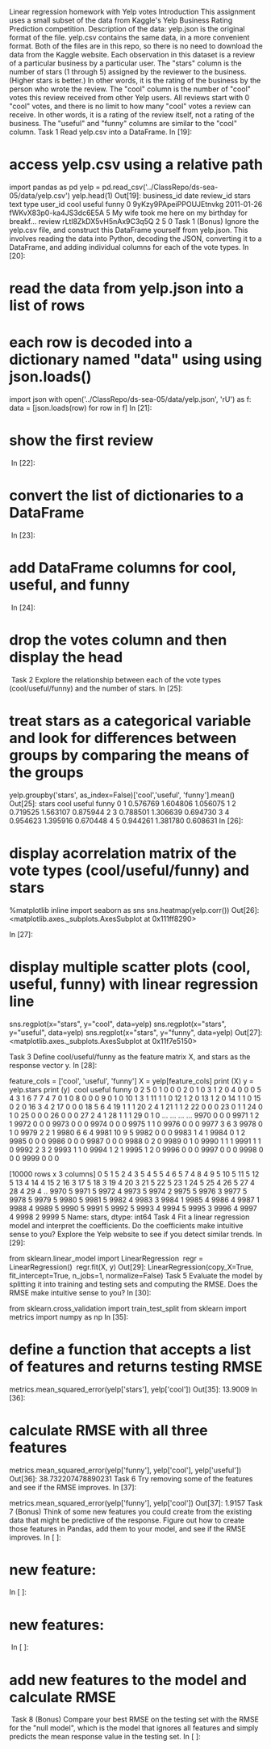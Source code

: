 Linear regression homework with Yelp votes
Introduction
This assignment uses a small subset of the data from Kaggle's Yelp Business Rating Prediction competition.
Description of the data:
yelp.json is the original format of the file. yelp.csv contains the same data, in a more convenient format. Both of the files are in this repo, so there is no need to download the data from the Kaggle website.
Each observation in this dataset is a review of a particular business by a particular user.
The "stars" column is the number of stars (1 through 5) assigned by the reviewer to the business. (Higher stars is better.) In other words, it is the rating of the business by the person who wrote the review.
The "cool" column is the number of "cool" votes this review received from other Yelp users. All reviews start with 0 "cool" votes, and there is no limit to how many "cool" votes a review can receive. In other words, it is a rating of the review itself, not a rating of the business.
The "useful" and "funny" columns are similar to the "cool" column.
Task 1
Read yelp.csv into a DataFrame.
In [19]:

# access yelp.csv using a relative path
import pandas as pd
yelp = pd.read_csv('../ClassRepo/ds-sea-05/data/yelp.csv')
yelp.head(1)
Out[19]:
business_id	date	review_id	stars	text	type	user_id	cool	useful	funny
0	9yKzy9PApeiPPOUJEtnvkg	2011-01-26	fWKvX83p0-ka4JS3dc6E5A	5	My wife took me here on my birthday for breakf...	review	rLtl8ZkDX5vH5nAx9C3q5Q	2	5	0
Task 1 (Bonus)
Ignore the yelp.csv file, and construct this DataFrame yourself from yelp.json. This involves reading the data into Python, decoding the JSON, converting it to a DataFrame, and adding individual columns for each of the vote types.
In [20]:

# read the data from yelp.json into a list of rows
# each row is decoded into a dictionary named "data" using using json.loads()
import json
with open('../ClassRepo/ds-sea-05/data/yelp.json', 'rU') as f:
    data = [json.loads(row) for row in f]
In [21]:

# show the first review
​
In [22]:

# convert the list of dictionaries to a DataFrame
​
In [23]:

# add DataFrame columns for cool, useful, and funny
​
In [24]:

# drop the votes column and then display the head
​
Task 2
Explore the relationship between each of the vote types (cool/useful/funny) and the number of stars.
In [25]:

# treat stars as a categorical variable and look for differences between groups by comparing the means of the groups
yelp.groupby('stars', as_index=False)['cool','useful', 'funny'].mean()
Out[25]:
stars	cool	useful	funny
0	1	0.576769	1.604806	1.056075
1	2	0.719525	1.563107	0.875944
2	3	0.788501	1.306639	0.694730
3	4	0.954623	1.395916	0.670448
4	5	0.944261	1.381780	0.608631
In [26]:

# display acorrelation matrix of the vote types (cool/useful/funny) and stars
%matplotlib inline
import seaborn as sns
sns.heatmap(yelp.corr())
Out[26]:
<matplotlib.axes._subplots.AxesSubplot at 0x111ff8290>

In [27]:

# display multiple scatter plots (cool, useful, funny) with linear regression line
sns.regplot(x="stars", y="cool", data=yelp)
sns.regplot(x="stars", y="useful", data=yelp)
sns.regplot(x="stars", y="funny", data=yelp)
Out[27]:
<matplotlib.axes._subplots.AxesSubplot at 0x11f7e5150>

Task 3
Define cool/useful/funny as the feature matrix X, and stars as the response vector y.
In [28]:

feature_cols = ['cool', 'useful', 'funny']
X = yelp[feature_cols]
print (X)
y = yelp.stars
print (y)
​
      cool  useful  funny
0        2       5      0
1        0       0      0
2        0       1      0
3        1       2      0
4        0       0      0
5        4       3      1
6        7       7      4
7        0       1      0
8        0       0      0
9        0       1      0
10       1       3      1
11       1       1      0
12       1       2      0
13       1       2      0
14       1       1      0
15       0       2      0
16       3       4      2
17       0       0      0
18       5       6      4
19       1       1      1
20       2       4      1
21       1       1      2
22       0       0      0
23       0       1      1
24       0       1      0
25       0       0      0
26       0       0      0
27       2       4      1
28       1       1      1
29       0       1      0
...    ...     ...    ...
9970     0       0      0
9971     1       2      1
9972     0       0      0
9973     0       0      0
9974     0       0      0
9975     1       1      0
9976     0       0      0
9977     3       6      3
9978     0       1      0
9979     2       2      1
9980     6       6      4
9981    10       9      5
9982     0       0      0
9983     1       4      1
9984     0       1      2
9985     0       0      0
9986     0       0      0
9987     0       0      0
9988     0       2      0
9989     0       1      0
9990     1       1      1
9991     1       1      0
9992     2       3      2
9993     1       1      0
9994     1       2      1
9995     1       2      0
9996     0       0      0
9997     0       0      0
9998     0       0      0
9999     0       0      0

[10000 rows x 3 columns]
0       5
1       5
2       4
3       5
4       5
5       4
6       5
7       4
8       4
9       5
10      5
11      5
12      5
13      4
14      4
15      2
16      3
17      5
18      3
19      4
20      3
21      5
22      5
23      1
24      5
25      4
26      5
27      4
28      4
29      4
       ..
9970    5
9971    5
9972    4
9973    5
9974    2
9975    5
9976    3
9977    5
9978    5
9979    5
9980    5
9981    5
9982    4
9983    3
9984    1
9985    4
9986    4
9987    1
9988    4
9989    5
9990    5
9991    5
9992    5
9993    4
9994    5
9995    3
9996    4
9997    4
9998    2
9999    5
Name: stars, dtype: int64
Task 4
Fit a linear regression model and interpret the coefficients. Do the coefficients make intuitive sense to you? Explore the Yelp website to see if you detect similar trends.
In [29]:

from sklearn.linear_model import LinearRegression
​
regr = LinearRegression()
​
regr.fit(X, y)
Out[29]:
LinearRegression(copy_X=True, fit_intercept=True, n_jobs=1, normalize=False)
Task 5
Evaluate the model by splitting it into training and testing sets and computing the RMSE. Does the RMSE make intuitive sense to you?
In [30]:

from sklearn.cross_validation import train_test_split
from sklearn import metrics
import numpy as np
In [35]:

# define a function that accepts a list of features and returns testing RMSE
metrics.mean_squared_error(yelp['stars'], yelp['cool'])
Out[35]:
13.9009
In [36]:

# calculate RMSE with all three features
metrics.mean_squared_error(yelp['funny'], yelp['cool'], yelp['useful'])
Out[36]:
38.732207478890231
Task 6
Try removing some of the features and see if the RMSE improves.
In [37]:

metrics.mean_squared_error(yelp['funny'], yelp['cool'])
Out[37]:
1.9157
Task 7 (Bonus)
Think of some new features you could create from the existing data that might be predictive of the response. Figure out how to create those features in Pandas, add them to your model, and see if the RMSE improves.
In [ ]:

# new feature: 
In [ ]:

# new features: 
​
In [ ]:

# add new features to the model and calculate RMSE
​
Task 8 (Bonus)
Compare your best RMSE on the testing set with the RMSE for the "null model", which is the model that ignores all features and simply predicts the mean response value in the testing set.
In [ ]:

​
